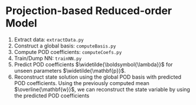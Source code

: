 
# Projection-based Reduced-order Model

1. Extract data: `extractData.py`
1. Construct a global basis: `computeBasis.py`
1. Compute POD coefficients: `computeCoefs.py`
1. Train/Dump NN: `trainNN.py`
1. Predict POD coefficients $\widetilde{\boldsymbol{\lambda}}$ for unseen parameters $\widetilde{\mathbf{p}}$.
1. Reconstruct state solution using the global POD basis with predicted POD coefficients. Using the previously computed mean $\overline{\mathbf{w}}$, we can reconstruct the state variable by using the predicted POD coefficients

